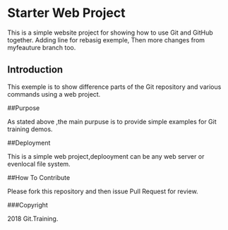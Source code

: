 # Starter Web Project

This is a simple website project for showing how to use Git and GitHub together. Adding line for rebasig exemple, Then more changes from myfeauture branch too.

## Introduction

This exemple is to show difference parts of the Git repository and various commands using a web project.

##Purpose

As stated above ,the main purpuse is to provide simple examples for Git training demos.

##Deployment

This is a simple web project,deplooyment can be any web server or evenlocal file system.

##How To Contribute

Please fork this repository and then issue Pull Request for review.

###Copyright

2018 Git.Training.

